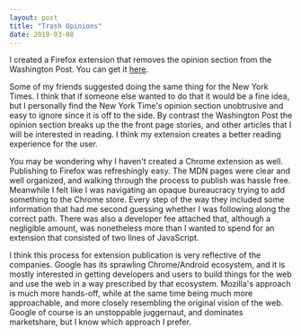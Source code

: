 ```yaml
---
layout: post
title: "Trash Opinions"
date: 2019-03-08
---
```


I created a Firefox extension that removes the opinion section from the Washington Post. You can get it [here](https://addons.mozilla.org/en-US/firefox/addon/trash-opinions/).

Some of my friends suggested doing the same thing for the New York Times. I think that if someone else wanted to do that it would be a fine idea, but I personally find the New York Time's opinion section unobtrusive and easy to ignore since it is off to the side. By contrast the Washington Post the opinion section breaks up the the front page stories, and other articles that I will be interested in reading. I think my extension creates a better reading experience for the user.

You may be wondering why I haven't created a Chrome extension as well. Publishing to Firefox was refreshingly easy. The MDN pages were clear and well organized, and walking through the process to publish was hassle free. Meanwhile I felt like I was navigating an opaque bureaucracy trying to add something to the Chrome store. Every step of the way they included some information that had me second guessing whether I was following along the correct path. There was also a developer fee attached that, although a negligible amount, was nonetheless more than I wanted to spend for an extension that consisted of two lines of JavaScript.

I think this process for extension publication is very reflective of the companies. Google has its sprawling Chrome/Android ecosystem, and it is mostly interested in getting developers and users to build things for the web and use the web in a way prescribed by that ecosystem. Mozilla's approach is much more hands-off, while at the same time being much more approachable, and more closely resembling the original vision of the web. Google of course is an unstoppable juggernaut, and dominates marketshare, but I know which approach I prefer.
